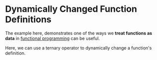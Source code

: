 # Dynamically Changed Function Definitions

The example here, demonstrates one of the ways we **treat functions as data** in [functional programming](https://en.wikipedia.org/wiki/Functional_programming) can be useful.

Here, we can use a ternary operator to dynamically change a function's definition.
